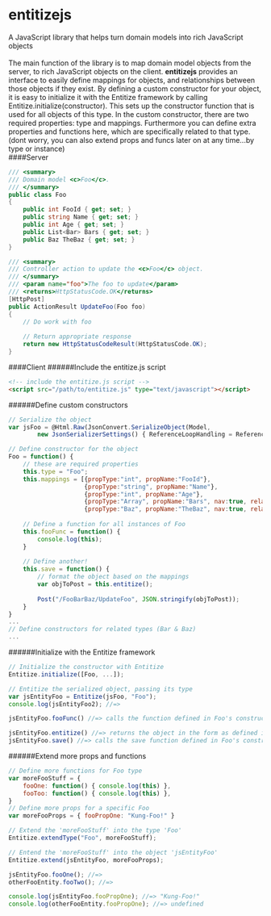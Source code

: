 # entitizejs
A JavaScript library that helps turn domain models into rich JavaScript objects
<br />
<br />
The main function of the library is to map domain model objects from the server, to rich JavaScript objects on the client.
<b>entitizejs</b> provides an interface to easily define mappings for objects, and relationships between those objects if they exist.
By defining a custom constructor for your object, it is easy to initialize it with the Entitize framework by calling Entitize.initialize(constructor). This sets up the constructor function that is used for all objects of this type.
In the custom constructor, there are two required properties: type and mappings. Furthermore you can define extra properties and functions here, which are specifically related to that type. (dont worry, you can also extend props and funcs later on at any time...by type or instance)
<br />
####Server
```C#
/// <summary>
/// Domain model <c>Foo</c>.
/// </summary>
public class Foo
{
    public int FooId { get; set; }
    public string Name { get; set; }
    public int Age { get; set; }
    public List<Bar> Bars { get; set; }
    public Baz TheBaz { get; set; }
}

/// <summary>
/// Controller action to update the <c>Foo</c> object.
/// </summary>
/// <param name="foo">The foo to update</param>
/// <returns>HttpStatusCode.OK</returns>
[HttpPost]
public ActionResult UpdateFoo(Foo foo)
{
    // Do work with foo
    
    // Return appropriate response
    return new HttpStatusCodeResult(HttpStatusCode.OK);
}
```
####Client
######Include the entitize.js script
```html
<!-- include the entitize.js script -->
<script src="/path/to/entitize.js" type="text/javascript"></script>
```
######Define custom constructors
```javascript
// Serialize the object
var jsFoo = @Html.Raw(JsonConvert.SerializeObject(Model,
        new JsonSerializerSettings() { ReferenceLoopHandling = ReferenceLoopHandling.Ignore }));

// Define constructor for the object
Foo = function() {
    // these are required properties
    this.type = "Foo";
    this.mappings = [{propType:"int", propName:"FooId"},
                     {propType:"string", propName:"Name"},
                     {propType:"int", propName:"Age"},
                     {propType:"Array", propName:"Bars", nav:true, relationship:"one-to-many", childType:"Bar"},
                     {propType:"Baz", propName:"TheBaz", nav:true, relationship:"one-to-one", childType:"Baz"}];
    
    // Define a function for all instances of Foo
    this.fooFunc = function() {
        console.log(this);
    }
    
    // Define another!
    this.save = function() {
        // format the object based on the mappings
        var objToPost = this.entitize();
        
        Post("/FooBarBaz/UpdateFoo", JSON.stringify(objToPost));
    }
}
...
// Define constructors for related types (Bar & Baz)
...
```
######Initialize with the Entitize framework
```javascript
// Initialize the constructor with Entitize
Entitize.initialize([Foo, ...]);

// Entitize the serialized object, passing its type
var jsEntityFoo = Entitize(jsFoo, "Foo");
console.log(jsEntityFoo2); //=> 

jsEntityFoo.fooFunc() //=> calls the function defined in Foo's constructor

jsEntityFoo.entitize() //=> returns the object in the form as defined in mappings
jsEntityFoo.save() //=> calls the save function defined in Foo's constructor
```
######Extend more props and functions
```javascript
// Define more functions for Foo type
var moreFooStuff = {
    fooOne: function() { console.log(this) },
    fooToo: function() { console.log(this) },
}
// Define more props for a specific Foo
var moreFooProps = { fooPropOne: "Kung-Foo!" }

// Extend the 'moreFooStuff' into the type 'Foo'
Entitize.extendType("Foo", moreFooStuff);

// Entend the 'moreFooStuff' into the object 'jsEntityFoo'
Entitize.extend(jsEntityFoo, moreFooProps);

jsEntityFoo.fooOne(); //=> 
otherFooEntity.fooTwo(); //=> 

console.log(jsEntityFoo.fooPropOne); //=> "Kung-Foo!"
console.log(otherFooEntity.fooPropOne); //=> undefined
```
